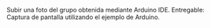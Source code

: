 Subir una foto del grupo obtenida mediante Arduino IDE. Entregable: Captura de pantalla
utilizando el ejemplo de Arduino.
